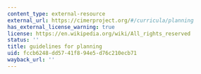 ```yaml
---
content_type: external-resource
external_url: https://cimerproject.org/#/curricula/planning
has_external_license_warning: true
license: https://en.wikipedia.org/wiki/All_rights_reserved
status: ''
title: guidelines for planning
uid: fccb6248-dd57-41f8-94e5-d76c210ecb71
wayback_url: ''
---
```

